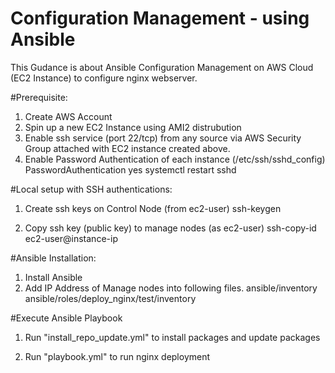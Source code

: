 # Configuration Management - using Ansible
This Gudance is about Ansible Configuration Management on AWS Cloud (EC2 Instance) to configure nginx webserver.

#Prerequisite:
1. Create AWS Account
2. Spin up a new EC2 Instance using AMI2 distrubution
3. Enable ssh service (port 22/tcp) from any source via AWS Security Group attached with EC2 instance created above.
4. Enable Password Authentication of each instance (/etc/ssh/sshd_config)
    PasswordAuthentication yes
    systemctl restart sshd

#Local setup with SSH authentications:
1. Create ssh keys on Control Node (from ec2-user)
    ssh-keygen

2. Copy ssh key (public key) to manage nodes (as ec2-user)
    ssh-copy-id ec2-user@instance-ip

#Ansible Installation:
1. Install Ansible
2. Add IP Address of Manage nodes into following files.
    ansible/inventory
    ansible/roles/deploy_nginx/test/inventory
    
#Execute Ansible Playbook
1. Run "install_repo_update.yml" to install packages and update packages

2. Run "playbook.yml" to run nginx deployment
